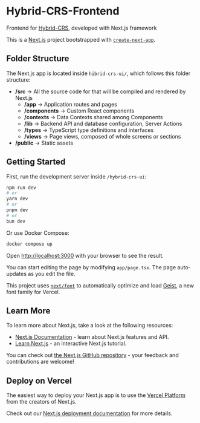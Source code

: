 # Hybrid-CRS-Frontend
Frontend for [Hybrid-CRS](https://github.com/Acervans/Hybrid-CRS), developed with Next.js framework

This is a [Next.js](https://nextjs.org) project bootstrapped with [`create-next-app`](https://nextjs.org/docs/app/api-reference/cli/create-next-app).

## Folder Structure
The Next.js app is located inside `hibrid-crs-ui/`, which follows this folder structure:
- **/src** -> All the source code for that will be compiled and rendered by Next.js
  - **/app** -> Application routes and pages
  - **/components** -> Custom React components
  - **/contexts** -> Data Contexts shared among Components
  - **/lib** -> Backend API and database configuration, Server Actions
  - **/types** -> TypeScript type definitions and interfaces
  - **/views** -> Page views, composed of whole screens or sections
- **/public** -> Static assets

## Getting Started

First, run the development server inside `/hybrid-crs-ui`:

```bash
npm run dev
# or
yarn dev
# or
pnpm dev
# or
bun dev
```

Or use Docker Compose:

```bash
docker compose up
```

Open [http://localhost:3000](http://localhost:3000) with your browser to see the result.

You can start editing the page by modifying `app/page.tsx`. The page auto-updates as you edit the file.

This project uses [`next/font`](https://nextjs.org/docs/app/building-your-application/optimizing/fonts) to automatically optimize and load [Geist](https://vercel.com/font), a new font family for Vercel.

## Learn More

To learn more about Next.js, take a look at the following resources:

- [Next.js Documentation](https://nextjs.org/docs) - learn about Next.js features and API.
- [Learn Next.js](https://nextjs.org/learn) - an interactive Next.js tutorial.

You can check out [the Next.js GitHub repository](https://github.com/vercel/next.js) - your feedback and contributions are welcome!

## Deploy on Vercel

The easiest way to deploy your Next.js app is to use the [Vercel Platform](https://vercel.com/new?utm_medium=default-template&filter=next.js&utm_source=create-next-app&utm_campaign=create-next-app-readme) from the creators of Next.js.

Check out our [Next.js deployment documentation](https://nextjs.org/docs/app/building-your-application/deploying) for more details.
